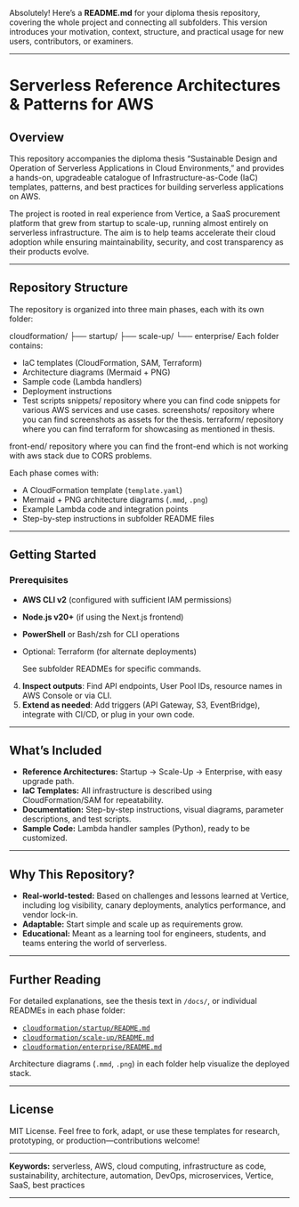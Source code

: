 Absolutely! Here’s a **README.md** for your diploma thesis repository, covering the whole project and connecting all subfolders. This version introduces your motivation, context, structure, and practical usage for new users, contributors, or examiners.

---

# Serverless Reference Architectures & Patterns for AWS

## Overview

This repository accompanies the diploma thesis “Sustainable Design and Operation of Serverless Applications in Cloud Environments,” and provides a hands-on, upgradeable catalogue of Infrastructure-as-Code (IaC) templates, patterns, and best practices for building serverless applications on AWS.

The project is rooted in real experience from Vertice, a SaaS procurement platform that grew from startup to scale-up, running almost entirely on serverless infrastructure. The aim is to help teams accelerate their cloud adoption while ensuring maintainability, security, and cost transparency as their products evolve.

---

## Repository Structure

The repository is organized into three main phases, each with its own folder:

cloudformation/
├── startup/
├── scale-up/
└── enterprise/
Each folder contains:

* IaC templates (CloudFormation, SAM, Terraform)
* Architecture diagrams (Mermaid + PNG)
* Sample code (Lambda handlers)
* Deployment instructions
* Test scripts
snippets/
repository where you can find code snippets for various AWS services and use cases.
screenshots/
repository where you can find screenshots as assets for the thesis.
terraform/
repository where you can find terraform for showcasing as mentioned in thesis.

front-end/
repository where you can find the front-end which is not working with aws stack due to CORS problems.

Each phase comes with:

* A CloudFormation template (`template.yaml`)
* Mermaid + PNG architecture diagrams (`.mmd`, `.png`)
* Example Lambda code and integration points
* Step-by-step instructions in subfolder README files

---

## Getting Started

### Prerequisites

* **AWS CLI v2** (configured with sufficient IAM permissions)
* **Node.js v20+** (if using the Next.js frontend)
* **PowerShell** or Bash/zsh for CLI operations
* Optional: Terraform (for alternate deployments)

   See subfolder READMEs for specific commands.
4. **Inspect outputs**: Find API endpoints, User Pool IDs, resource names in AWS Console or via CLI.
5. **Extend as needed**: Add triggers (API Gateway, S3, EventBridge), integrate with CI/CD, or plug in your own code.

---

## What’s Included

* **Reference Architectures:** Startup → Scale-Up → Enterprise, with easy upgrade path.
* **IaC Templates:** All infrastructure is described using CloudFormation/SAM for repeatability.
* **Documentation:** Step-by-step instructions, visual diagrams, parameter descriptions, and test scripts.
* **Sample Code:** Lambda handler samples (Python), ready to be customized.

---

## Why This Repository?

* **Real-world-tested:** Based on challenges and lessons learned at Vertice, including log visibility, canary deployments, analytics performance, and vendor lock-in.
* **Adaptable:** Start simple and scale up as requirements grow.
* **Educational:** Meant as a learning tool for engineers, students, and teams entering the world of serverless.

---

## Further Reading

For detailed explanations, see the thesis text in `/docs/`, or individual READMEs in each phase folder:

* [`cloudformation/startup/README.md`](cloudformation/startup/README.md)
* [`cloudformation/scale-up/README.md`](cloudformation/scale-up/README.md)
* [`cloudformation/enterprise/README.md`](cloudformation/enterprise/README.md)

Architecture diagrams (`.mmd`, `.png`) in each folder help visualize the deployed stack.

---


## License

MIT License.
Feel free to fork, adapt, or use these templates for research, prototyping, or production—contributions welcome!

---

**Keywords:**
serverless, AWS, cloud computing, infrastructure as code, sustainability, architecture, automation, DevOps, microservices, Vertice, SaaS, best practices

---
